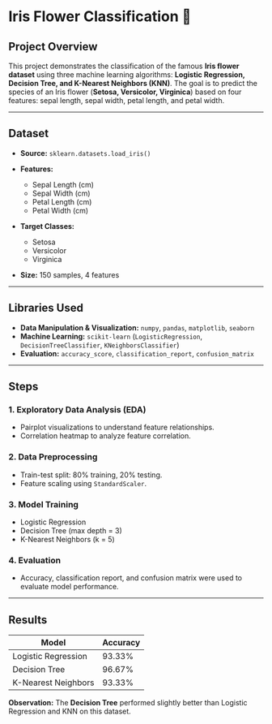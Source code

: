 # Iris Flower Classification 🌸

## Project Overview

This project demonstrates the classification of the famous **Iris flower dataset** using three machine learning algorithms: **Logistic Regression, Decision Tree, and K-Nearest Neighbors (KNN)**. The goal is to predict the species of an Iris flower (**Setosa, Versicolor, Virginica**) based on four features: sepal length, sepal width, petal length, and petal width.

---

## Dataset

* **Source:** `sklearn.datasets.load_iris()`
* **Features:**

  * Sepal Length (cm)
  * Sepal Width (cm)
  * Petal Length (cm)
  * Petal Width (cm)
* **Target Classes:**

  * Setosa
  * Versicolor
  * Virginica
* **Size:** 150 samples, 4 features

---

## Libraries Used

* **Data Manipulation & Visualization:** `numpy`, `pandas`, `matplotlib`, `seaborn`
* **Machine Learning:** `scikit-learn` (`LogisticRegression`, `DecisionTreeClassifier`, `KNeighborsClassifier`)
* **Evaluation:** `accuracy_score`, `classification_report`, `confusion_matrix`

---

## Steps

### 1. Exploratory Data Analysis (EDA)

* Pairplot visualizations to understand feature relationships.
* Correlation heatmap to analyze feature correlation.

### 2. Data Preprocessing

* Train-test split: 80% training, 20% testing.
* Feature scaling using `StandardScaler`.

### 3. Model Training

* Logistic Regression
* Decision Tree (max depth = 3)
* K-Nearest Neighbors (k = 5)

### 4. Evaluation

* Accuracy, classification report, and confusion matrix were used to evaluate model performance.

---

## Results

| Model               | Accuracy |
| ------------------- | -------- |
| Logistic Regression | 93.33%   |
| Decision Tree       | 96.67%   |
| K-Nearest Neighbors | 93.33%   |

**Observation:**
The **Decision Tree** performed slightly better than Logistic Regression and KNN on this dataset.




